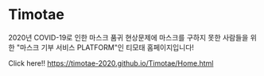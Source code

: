 # Timotae
2020년 COVID-19로 인한 마스크 품귀 현상문제에 마스크를 구하지 못한 사람들을 위한 "마스크 기부 서비스 PLATFORM"인 티모태 홈페이지입니다!

Click here!! https://timotae-2020.github.io/Timotae/Home.html
